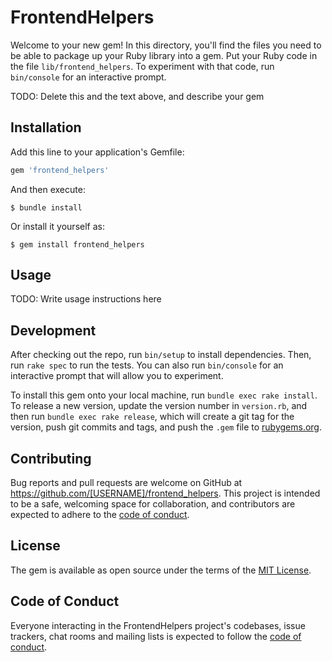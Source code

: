 # FrontendHelpers

Welcome to your new gem! In this directory, you'll find the files you need to be able to package up your Ruby library into a gem. Put your Ruby code in the file `lib/frontend_helpers`. To experiment with that code, run `bin/console` for an interactive prompt.

TODO: Delete this and the text above, and describe your gem

## Installation

Add this line to your application's Gemfile:

```ruby
gem 'frontend_helpers'
```

And then execute:

    $ bundle install

Or install it yourself as:

    $ gem install frontend_helpers

## Usage

TODO: Write usage instructions here

## Development

After checking out the repo, run `bin/setup` to install dependencies. Then, run `rake spec` to run the tests. You can also run `bin/console` for an interactive prompt that will allow you to experiment.

To install this gem onto your local machine, run `bundle exec rake install`. To release a new version, update the version number in `version.rb`, and then run `bundle exec rake release`, which will create a git tag for the version, push git commits and tags, and push the `.gem` file to [rubygems.org](https://rubygems.org).

## Contributing

Bug reports and pull requests are welcome on GitHub at https://github.com/[USERNAME]/frontend_helpers. This project is intended to be a safe, welcoming space for collaboration, and contributors are expected to adhere to the [code of conduct](https://github.com/[USERNAME]/frontend_helpers/blob/master/CODE_OF_CONDUCT.md).


## License

The gem is available as open source under the terms of the [MIT License](https://opensource.org/licenses/MIT).

## Code of Conduct

Everyone interacting in the FrontendHelpers project's codebases, issue trackers, chat rooms and mailing lists is expected to follow the [code of conduct](https://github.com/[USERNAME]/frontend_helpers/blob/master/CODE_OF_CONDUCT.md).
